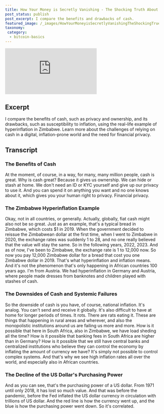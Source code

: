 ```yaml
---
title: How Your Money is Secretly Vanishing - The Shocking Truth About Inflation
post_status: publish
post_excerpt: I compare the benefits and drawbacks of cash.
featured_image: /_images/HowYourMoneyisSecretlyVanishingTheShockingTruethAboutInflation.jpg
taxonomy:
 category:
  - bitcoin-basics
---
```


<iframe src="https://player.vimeo.com/video/1020826886?badge=0&amp;autopause=0&amp;player_id=0&amp;app_id=58479" frameborder="0" allow="autoplay; fullscreen; picture-in-picture; clipboard-write; encrypted-media" title="How Your Money is Secretly Vanishing: The Shocking Truth About Inflation!"></iframe>

<div style="margin-bottom:30px;"></div>

## Excerpt

I compare the benefits of cash, such as privacy and ownership, and its drawbacks, such as susceptibility to inflation, using the real-life example of hyperinflation in Zimbabwe. Learn more about the challenges of relying on cash in a digital, inflation-prone world and the need for financial privacy.

## Transcript

### The Benefits of Cash

At the moment, of course, in a way, for many, many million people, cash is great. Why is cash great? Because it gives us ownership. We can hide or stash at home. We don't need an ID or KYC yourself and give up our privacy to use it. And you can spend it on anything you want and no one knows about it, which gives you your human right to privacy. Financial privacy.

### The Zimbabwe Hyperinflation Example

Okay, not in all countries, or generally. Actually, globally, fiat cash might also not be so great. Just as an example, that's a typical bread in Zimbabwe, which costs $1 in 2019. When the government decided to reissue the Zimbabwean dollar at the first time, when I went to Zimbabwe in 2020, the exchange rates was suddenly 1 to 28, and no one really believed that the value will stay the same. So in the following years, 2022, 2023. And as of now, I've been to Zimbabwe, the exchange rate is 1 to 12,000 now. So now you pay 12,000 Zimbabwe dollar for a bread that cost you one Zimbabwe dollar in 2019. That's what hyperinflation and inflation means. And it's not the phenomenon that's only happening in African countries 100 years ago. I'm from Austria. We had hyperinflation in Germany and Austria, where people made dresses from banknotes and children played with stashes of cash.

### The Downsides of Cash and Systemic Failures

So the downside of cash is you have, of course, national inflation. It's analog. You can't send and receive it globally. It's also difficult to have at home for longer periods of times. It rots. There are rats eating it. These are things that happening in rural areas and wherever, and also the monopolistic institutions around us are failing us more and more. How is it possible that here in South Africa, also in Zimbabwe, we have load sheding all the time? How is it possible that banking fees in South Africa are higher than in Germany? How is it possible that we still have central banks and centralized institutions who believe they can control the economy by inflating the amount of currency we have? It's simply not possible to control complex systems. And that's why we see high inflation rates all over the world, and especially also in African countries.

### The Decline of the US Dollar's Purchasing Power

And as you can see, that's the purchasing power of a US dollar. From 1971 until only 2018, it has lost so much value. And that was before the pandemic, before the Fed inflated the US dollar currency in circulation with trillions of US dollar. And the red line is how the currency went up, and the blue is how the purchasing power went down. So it's correlated.
